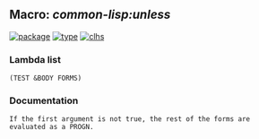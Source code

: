 ## Macro: ***common-lisp:unless***
[![package](https://img.shields.io/badge/Package-COMMON--LISP-5f9ea0.svg?style=social&colorA=999999)](../) [![type](https://img.shields.io/badge/Type-Macro-5f9ea0.svg?style=social&colorA=999999)](../#macro) [![clhs](https://img.shields.io/badge/CLHS-UNLESS-5f9ea0.svg?style=social&colorA=999999)](http://www.lispworks.com/documentation/HyperSpec/Body/m_when_.htm) 
### Lambda list
```
(TEST &BODY FORMS)
```
### Documentation
```
If the first argument is not true, the rest of the forms are
evaluated as a PROGN.
```
